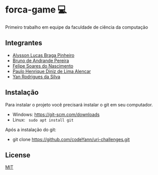 # forca-game :computer:
Primeiro trabalho em equipe da faculdade de ciência da computação

## Integrantes
- [Alysson Lucas Braga Pinheiro](https://github.com/alyssonlcss)
- [Bruno de Andrande Pereira](https://github.com/BrunoAp1702)
- [Felipe Soares do Nascimento](https://github.com/flp-sn)
- [Paulo Henrique Diniz de Lima Alencar](https://github.com/pauloh-alc)
- [Yan Rodrigues da Silva](https://github.com/codeYann)


## Instalação
Para instalar o projeto você precisará instalar o git em seu computador.

- Windows: https://git-scm.com/downloads
- Linux: <code> sudo apt install git </code>

Após a instalação do git:

 - git clone https://github.com/codeYann/uri-challenges.git 


## License
[MIT](https://choosealicense.com/licenses/mit/)